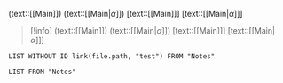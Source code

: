 (text::[[Main]]) (text::[[Main|$\alpha$]]) [text::[[Main]]] [text::[[Main|$\alpha$]]]

> [!info]
> (text::[[Main]]) (text::[[Main|$\alpha$]]) [text::[[Main]]] [text::[[Main|$\alpha$]]]

```dataview
LIST WITHOUT ID link(file.path, "test") FROM "Notes"
```

```dataview
LIST FROM "Notes"
```